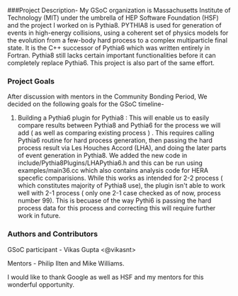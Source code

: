 ###Project Description-
My GSoC organization is Massachusetts Institute of Technology (MIT) under the umbrella of HEP Software Foundation (HSF) and the project I worked on is Pythia8.
PYTHIA8 is used for generation of events in high-energy collisions, using a coherent set of physics models for the evolution from a few-body hard process to a complex multiparticle final state. It is the C++ successor of Pythia6 which was written entirely in Fortran.
Pythia8 still lacks certain important functionalities before it can completely replace Pythia6. This project is also part of the same effort.

### Project Goals
After discussion with mentors in the Community Bonding Period, We decided on the following goals for the GSoC timeline-

1. Building a Pythia6 plugin for Pythia8 : This will enable us to easily compare results between Pythia8 and Pythia6 for the process we will add ( as well as comparing existing process ) . This requires calling Pythia6 routine for hard process generation, then passing the hard process result via Les Houches Accord (LHA), and doing the later parts of event generation in Pythia8. We added the new code in include/Pythia8Plugins/LHAPythia6.h and this can be run using examples/main36.cc which also contains analysis code for HERA specefic comparisions. While this works as intended for 2-2 process ( which constitutes majority of Pythia8 use), the plugin isn't able to work well with 2-1 process ( only one 2-1 case checked as of now, process number 99). This is becuase of the way Pythi6 is passing the hard process data for this process and correcting this will require further work in future. 


### Authors and Contributors
GSoC participant - Vikas Gupta <@vikasnt> 

Mentors - Philip Ilten and Mike Williams.

I would like to thank Google as well as HSF and my mentors for this wonderful opportunity.

